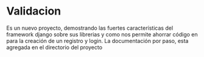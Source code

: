 # Validacion
Es un nuevo proyecto, demostrando las fuertes características del framework django sobre sus librerias y como nos permite ahorrar código en para la creación de un registro y login. La documentación por paso, esta agregada en el directorio del proyecto
